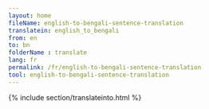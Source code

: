 ```yaml
---
layout: home
fileName: english-to-bengali-sentence-translation
translatein: english_to_bengali
from: en
to: bn
folderName : translate
lang: fr
permalink: /fr/english-to-bengali-sentence-translation
tool: english-to-bengali-sentence-translation
---
```

{% include section/translateinto.html %}